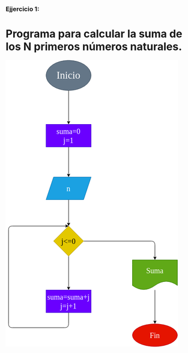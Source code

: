 ### Ejjercicio 1:

# Programa para calcular la suma de los N primeros números naturales.

![Diagrama de flujo](diagrama.png "Diagrama de flujo")